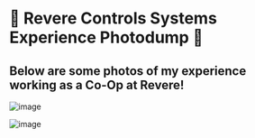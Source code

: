 # 🦾 Revere Controls Systems Experience Photodump 🦾
## Below are some photos of my experience working as a Co-Op at Revere!
![image](https://github.com/DanEdwards14/E-Portfolio/assets/71192944/d455035b-6d27-4ff8-a359-027fb7a2d7cb)

![image](https://github.com/DanEdwards14/E-Portfolio/assets/71192944/8226e68c-529b-4791-9f10-0f0836f8c6d5)



